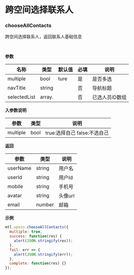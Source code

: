 # 跨空间选择联系人

<a name="MTL_upesnChooseAllContacts" class="anchor"></a>
### chooseAllContacts
跨空间选择联系人，返回联系人基础信息

<br>

**参数**

| 名称 | 类型 | 默认值 | 必填 | 说明 |
| --- | --- | --- | --- | --- |
| multiple | bool | ture | 是 | 是否多选 |
| navTitle | string |  | 否 | 导航标题 |
| selectedList | array. <string> |  | 否 | 已选人员ID数组 |


**入参数说明**

| 参数 | 类型 | 说明 |
| --- | --- | --- |
| multiple | bool | true:选择自己 false:不选自己 |



**返回**

| 参数 | 类型 | 说明 |
| --- | --- | --- |
| userName | string | 用户名 |
| userId | string | 用户Id |
| mobile | string | 手机号 |
| avatar | string | 头像url |
| email | number | 邮箱 |



**示例**
```javascript
mtl.upesn.chooseAllContacts({
  multiple: true,
  success: function(res) {
    alert(JSON.stringify(res));
  },
  fail: err => {
    alert(JSON.stringify(err));
  },
  complete: function(res) {}
});
```

